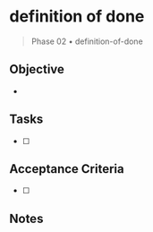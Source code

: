 # definition of done

> Phase 02 • definition-of-done

## Objective
- 

## Tasks
- [ ] 

## Acceptance Criteria
- [ ] 

## Notes

